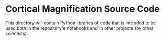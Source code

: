 # Cortical Magnification Source Code

This directory will contain Python libraries of code that is intended to be used
both in the repository's notebooks and in other projects (by other scientists).
